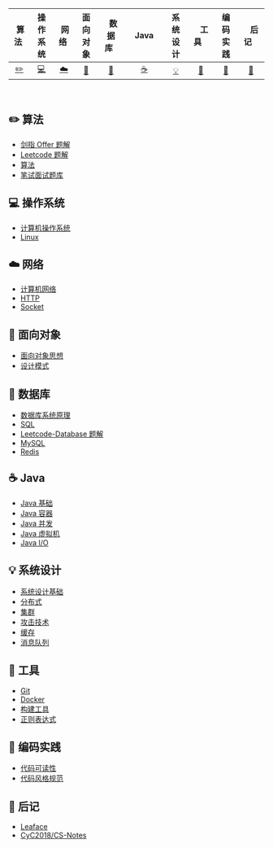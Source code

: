 
| &nbsp;算法&nbsp; | 操作系统 | &nbsp;网络&nbsp;|面向对象| &nbsp;&nbsp;数据库&nbsp;&nbsp;|&nbsp;&nbsp;&nbsp;Java&nbsp;&nbsp;&nbsp;|         系统设计| &nbsp;&nbsp;&nbsp;工具&nbsp;&nbsp;&nbsp; |编码实践| &nbsp;&nbsp;&nbsp;后记&nbsp;&nbsp;&nbsp; |	
| :---: | :----: | :---: | :----: | :----: | :----: | :----: | :----: | :----: | :----: |	
| [:pencil2:](#pencil2-算法) | [:computer:](#computer-操作系统) | [:cloud:](#cloud-网络) | [:art:](#art-面向对象) | [:floppy_disk:](#floppy_disk-数据库) |[:coffee:](#coffee-java)| [:bulb:](#bulb-系统设计) |[:wrench:](#wrench-工具)| [:watermelon:](#watermelon-编码实践) |[:memo:](#memo-后记)|	

<br>	


## :pencil2: 算法

- [剑指 Offer 题解](notes/剑指%20Offer%20题解%20-%20目录.md)
- [Leetcode 题解](notes/Leetcode%20题解%20-%20目录.md)
- [算法](notes/算法%20-%20目录.md)
- [笔试面试题库](https://www.nowcoder.com/contestRoom?from=cyc_github)

## :computer: 操作系统

- [计算机操作系统](notes/计算机操作系统%20-%20目录.md)
- [Linux](notes/Linux.md)

## :cloud: 网络 

- [计算机网络](notes/计算机网络%20-%20目录.md)
- [HTTP](notes/HTTP.md)
- [Socket](notes/Socket.md)

## :art: 面向对象

- [面向对象思想](notes/面向对象思想.md)
- [设计模式](notes/设计模式%20-%20目录.md)

## :floppy_disk: 数据库

- [数据库系统原理](notes/数据库系统原理.md)
- [SQL](notes/SQL.md)
- [Leetcode-Database 题解](notes/Leetcode-Database%20题解.md)
- [MySQL](notes/MySQL.md)
- [Redis](notes/Redis.md)

## :coffee: Java

- [Java 基础](notes/Java%20基础.md)
- [Java 容器](notes/Java%20容器.md)
- [Java 并发](notes/Java%20并发.md)
- [Java 虚拟机](notes/Java%20虚拟机.md)
- [Java I/O](notes/Java%20IO.md)

## :bulb: 系统设计 

- [系统设计基础](notes/系统设计基础.md)
- [分布式](notes/分布式.md)
- [集群](notes/集群.md)
- [攻击技术](notes/攻击技术.md)
- [缓存](notes/缓存.md)
- [消息队列](notes/消息队列.md)

## :wrench: 工具 

- [Git](notes/Git.md)
- [Docker](notes/Docker.md)
- [构建工具](notes/构建工具.md)
- [正则表达式](notes/正则表达式.md)

## :watermelon: 编码实践 

- [代码可读性](notes/代码可读性.md)
- [代码风格规范](notes/代码风格规范.md)

## :memo: 后记

- [Leaface](https://www.liaofuzhan.com)
- [CyC2018/CS-Notes](https://github.com/CyC2018/CS-Notes)


